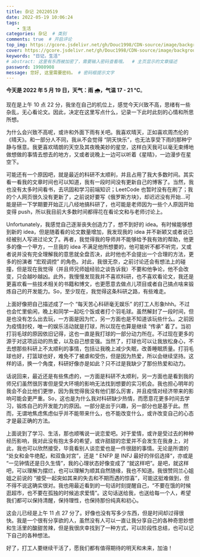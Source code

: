 ```yaml
---
title: 杂记 20220519
date: 2022-05-19 10:06:24
tags: 
    - 生活
categories: 杂记  # 类别
comments: true  # 开启评论
top_img: https://gcore.jsdelivr.net/gh/Douc1998/CDN-source/image/background/other1.jpeg  # 文章页头部图片
cover: https://gcore.jsdelivr.net/gh/Douc1998/CDN-source/image/background/other1.jpeg  # 主页中显示的文章封面图片
keywords: "日记，生活"
# abstract: 这里有东西被加密了，需要输入密码查看哦。  # 主页显示的文章描述
password: 19980908
message: 您好, 这里需要密码。 # 密码框提示文字
---
```


**今天是 2022 年 5 月 19 日，天气：雨 🌧️，气温 17 - 21 °C**。

现在是上午 10 点 22 分，我坐在自己的机位上，感觉今天兴致不高，思绪有一些杂乱，无心看论文。因此，决定在这里写点什么，记录一下此时此刻的心情和所思所想。

为什么会兴致不高呢，或许和外面下雨有关吧。我喜欢晴天，正如喜欢周杰伦的《晴天》。和一部分人不同，我从不会觉得 “阴天快乐”，也无法享受下雨的那种宁静与惬意。我更喜欢晴朗的天空及其夜晚美妙的星空，这样白天我可以毫无束缚地做想做的事情去想去的地方，又或者说晚上一边可以听着《星晴》，一边漫步在星空下。

可能还有一个原因吧，就是最近的科研不太顺利，并且占用了我大多数时间。其实看一看我的文章时间也可以知道，我有一段时间没有更新自己的博客了。当然，我也没有太多时间看书，去巩固和学习前端知识；LeetCode 也暂时没有在刷了；我的个人网页很久没有更新了，之前说好要写《俄罗斯方块》，却迟迟没有开始...可能是研一下学期要开始正儿八经地搞科研了，也可能是老师因为一些个人原因开始变得 push，所以我目前大多数时间都得花在看论文和与老师讨论上。

Unfortunately，我感觉自己逐渐丧失创造力了，想不到好的 idea。有时候能够想到新的 idea，但是随着看的论文数量增加，我发现我的 idea 并不新颖又或者说已经被别人写进过论文了。再者，我觉得我的导师并不能够给予我有效的帮助，他更多的像一个甲方，一旦我的 idea 不满足他所想要的，他可能听不都不听完，又或者说并没有完全理解我的意思就全盘否决，此时他也不会提出一个合理的方法，更多的扮演者 “宏观调控” 的角色。对此，我很无奈，之前讨论还会有想法上的碰撞，但是现在我觉得（并且师兄师姐经验之谈告诉我）不要和他争论，他不会改变，只会越吵越凶。此外，我慢慢发现我并不喜欢科研，也不喜欢看论文，我还是更喜欢看一些技术相关的书籍和博文，也更愿意去做点儿项目或者自己搞点啥来锻炼自己的开发能力。So，至少现在，我觉得这条科研之路，有些难走。

上面好像把自己描述成了一个 “每天苦心科研毫无娱乐” 的打工人形象hhh。不过也会忙里偷闲，晚上和同学一起吃个饭或者打个羽毛球。虽然解封了一段时间，但是也没有怎么出去玩，一方面是因为忙，另一方面也是不知道该玩些什么。之前因为疫情封校，唯一的娱乐活动就是打球，所以现在也算是继续 “传承” 着了。当初打羽毛球的原因依旧记得，这也一直是我打球的一部分动力所在。不过现在更多的源于对这项运动的热爱，以及自己想变强。当然了，打球也可以让我放松身心，不去想那些科研上不太顺利的事情，包括让我晚上减少失眠，改善睡眠质量。打羽毛球也好，打篮球也好，难免不了被虐和受伤，但是因为热爱，所以会继续坚持。这样的话，换一个角度，科研好像亦是如此？只不过是我缺少了那份热爱和动力。

话说回来，最近还是有些焦虑的，一方面是科研不太顺利，另一方面也是看到我的师兄们虽然很厉害但是受大环境的影响无法找到想要的实习机会。我也担心明年的我会不会比他们更惨，因为我觉得我没有他们那么厉害，并且疫情对经济带来的影响可能会更严重。So，这也是为什么我对科研缺少热情，而愿意花更多时间去学习，锻炼自己的开发能力的原因。一部分是出于兴趣，另一部分也是基于此。然而，无谓地焦虑焦虑似乎并不能带来什么，也不能改变什么，或许改变自己的心态才是最正确的方法。

上面说到了学习、生活，那也顺嘴说一说恋爱吧。对于爱情，或许是受过去的种种经历影响，我对此没有抱太多的希望，或许甜甜的恋爱并不会发生在我身上，对此，我也可以欣然接受，毕竟看别人谈恋爱也是一件很甜的事情。无论是所谓的 “处女和金牛绝配，和双鱼对宫”，还是 “ ENFP 是 INFJ 最好的伴侣选择“，亦或是 “一见钟情还是日久生情”，我的心理状态好像变成了 “就这样吧”。是吧，就这样吧，可以理解为摆烂，也可以理解为顺其自然随缘，我也不知道。我很赞同兰心姐姐之前说的 “接受一起突如其来的失去和不期而遇的惊喜”，可能这挺难做到，但不得不说这确实很对。我也用最近看到的一句话时刻提醒自己，“不要在饿的时候逛超市，也不要在孤独的时候追求爱情”。这句话送给我，也送给每一个人，希望我们都可以保持清醒，保持理性，也保持那份纯真和初心。

这会儿已经是上午 11 点 27 分了。好像也没有写多少东西，但是时间却过得很快。我是一个很有分享欲的人，虽然没有人可以一直让我分享自己的各种奇思妙想和生活里的酸甜苦辣，但是我很庆幸找到了一种方式，可以阶段性总结，也可以记下自己的各种想法。

好了，打工人要继续干活了，愿我们都有值得期待的明天和未来，加油！





